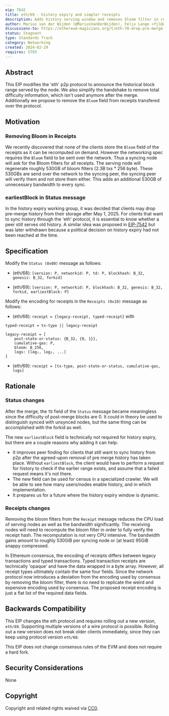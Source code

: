 ```yaml
---
eip: 7642
title: eth/69 - history expiry and simpler receipts
description: Adds history serving window and removes bloom filter in receipt
author: Marius van der Wijden (@MariusVanDerWijden), Felix Lange <fjl@ethereum.org>
discussions-to: https://ethereum-magicians.org/t/eth-70-drop-pre-merge-fields-from-eth-protocol/19005
status: Stagnant
type: Standards Track
category: Networking
created: 2024-02-29
requires: 5793
---
```


## Abstract

This EIP modifies the 'eth' p2p protocol to announce the historical block range served by
the node. We also simplify the handshake to remove total difficulty information, which
isn't used anymore after the merge. Additionally we propose to remove the `Bloom` field
from receipts transfered over the protocol.

## Motivation

### Removing Bloom in Receipts

We recently discovered that none of the clients store the `Bloom` field of the receipts as
it can be recomputed on demand. However the networking spec requires the `Bloom` field to
be sent over the network. Thus a syncing node will ask for the Bloom filters for all
receipts. The serving node will regenerate roughly 530GB of bloom filters (2.3B txs * 256
byte). These 530GBs are send over the network to the syncing peer, the syncing peer will
verify them and not store them either. This adds an additional 530GB of unnecessary
bandwidth to every sync.

### earliestBlock in Status message

In the history expiry working group, it was decided that clients may drop pre-merge
history from their storage after May 1, 2025. For clients that want to sync history
through the 'eth' protocol, it is essential to know whether a peer still serves old
history. A similar idea was proposed in [EIP-7542](./eip-7542.md) but was later withdrawn
because a political decision on history expiry had not been reached at the time.

## Specification

Modify the `Status (0x00)` message as follows:

- (eth/68): `[version: P, networkid: P, td: P, blockhash: B_32, genesis: B_32, forkid]`

- (eth/69): `[version: P, networkid: P, blockhash: B_32, genesis: B_32, forkid, earliestBlock: P]`

Modify the encoding for receipts in the `Receipts (0x10)` message as follows:

- (eth/68): `receipt = {legacy-receipt, typed-receipt}` with

```
typed-receipt = tx-type || legacy-receipt

legacy-receipt = [
    post-state-or-status: {B_32, {0, 1}},
    cumulative-gas: P,
    bloom: B_256,
    logs: [log₁, log₂, ...]
]
```

- (eth/69): `receipt = [tx-type, post-state-or-status, cumulative-gas, logs]`

## Rationale

### Status changes

After the merge, the `TD` field of the `Status` message became meaningless since the
difficulty of post-merge blocks are 0. It could in theory be used to distinguish synced
with unsynced nodes, but the same thing can be accomplished with the forkid as well.

The new `earliestBlock` field is technically not required for history expiry, but there
are a couple reasons why adding it can help:

- It improves peer finding for clients that still want to sync history from p2p after the
  agreed-upon removal of pre merge history has taken place. Without `earliestBlock`, the
  client would have to perform a request for history to check if the earlier range exists,
  and assume that a failed request means it's not there.
- The new field can be used for census in a specialized crawler. We will be able to see
  how many users/nodes enable history, and in which implementation.
- It prepares us for a future where the history expiry window is dynamic.

### Receipts changes

Removing the bloom filters from the `Receipt` message reduces the CPU load of serving
nodes as well as the bandwidth significantly. The receiving nodes will need to recompute
the bloom filter in order to fully verify the receipt hash. The recomputation is not very
CPU intensive. The bandwidth gains amount to roughly 530GiB per syncing node or (at least)
95GiB snappy compressed.

In Ethereum consensus, the encoding of receipts differs between legacy transactions and
typed transactions. Typed transaction receipts are technically 'opaque' and have the data
wrapped in a byte array. However, all receipt types ultimately contain the same four
fields. Since the network protocol now introduces a deviation from the encoding used by
consensus by removing the bloom filter, there is no need to replicate the weird and
expensive encoding used by consensus. The proposed receipt encoding is just a flat list of
the required data fields.

## Backwards Compatibility

This EIP changes the eth protocol and requires rolling out a new version, `eth/69`.
Supporting multiple versions of a wire protocol is possible. Rolling out a new version
does not break older clients immediately, since they can keep using protocol version
`eth/68`.

This EIP does not change consensus rules of the EVM and does not require a hard fork.

## Security Considerations

None

## Copyright

Copyright and related rights waived via [CC0](../LICENSE.md).
